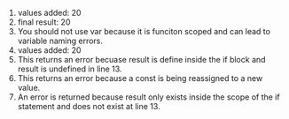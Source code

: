 1) values added: 20
2) final result: 20
3) You should not use var because it is funciton scoped and can lead to variable naming errors.
4) values added: 20
5) This returns an error becuase result is define inside the if block and result is undefined in line 13.
6) This returns an error because a const is being reassigned to a new value.
7) An error is returned because result only exists inside the scope of the if statement and does not exist at line 13.